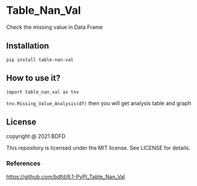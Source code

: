 <!--
 * @Author: BDFD
 * @Date: 2021-10-27 18:39:19
 * @LastEditTime: 2021-10-28 10:33:54
 * @LastEditors: Please set LastEditors
 * @Description: In User Settings Edit
 * @FilePath: \6.0-PyPI_Table_Nan_Val\README.md
-->

# Table_Nan_Val

Check the missing value in Data Frame

## Installation

`pip install table-nan-val`

## How to use it?

`import table_nan_val as tnv`

`tnv.Missing_Value_Analysis(df)`
then you will get analysis table and graph

## License

copyright @ 2021 BDFD

This repository is licensed under the MIT license. See LICENSE for details.

### References

https://github.com/bdfd/6.1-PyPI_Table_Nan_Val
